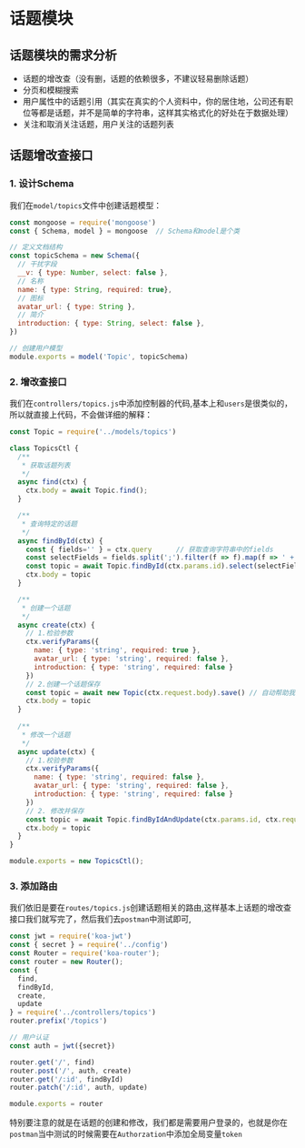 # 话题模块

## 话题模块的需求分析
+ 话题的增改查（没有删，话题的依赖很多，不建议轻易删除话题）
+ 分页和模糊搜索
+ 用户属性中的话题引用（其实在真实的个人资料中，你的居住地，公司还有职位等都是话题，并不是简单的字符串，这样其实格式化的好处在于数据处理）
+ 关注和取消关注话题，用户关注的话题列表

## 话题增改查接口

### 1. 设计Schema
我们在`model/topics`文件中创建话题模型：
```javascript
const mongoose = require('mongoose')
const { Schema, model } = mongoose  // Schema和model是个类

// 定义文档结构
const topicSchema = new Schema({
  // 干扰字段
  __v: { type: Number, select: false },
  // 名称
  name: { type: String, required: true},
  // 图标
  avatar_url: { type: String },
  // 简介
  introduction: { type: String, select: false },
})

// 创建用户模型
module.exports = model('Topic', topicSchema)
```
### 2. 增改查接口
我们在`controllers/topics.js`中添加控制器的代码,基本上和`users`是很类似的，所以就直接上代码，不会做详细的解释：
```javascript
const Topic = require('../models/topics')

class TopicsCtl {
  /**
   * 获取话题列表
   */
  async find(ctx) {
    ctx.body = await Topic.find();
  }

  /**
   * 查询特定的话题
   */
  async findById(ctx) {
    const { fields='' } = ctx.query      // 获取查询字符串中的fields
    const selectFields = fields.split(';').filter(f => f).map(f => ' +' + f).join('')  // 形成+locations+business这种形式
    const topic = await Topic.findById(ctx.params.id).select(selectFields)
    ctx.body = topic
  }

  /**
   * 创建一个话题
   */
  async create(ctx) {
    // 1.检验参数
    ctx.verifyParams({
      name: { type: 'string', required: true },
      avatar_url: { type: 'string', required: false },
      introduction: { type: 'string', required: false }
    })
    // 2.创建一个话题保存
    const topic = await new Topic(ctx.request.body).save() // 自动帮助我们创建一个话题ID
    ctx.body = topic
  }
  
  /**
   * 修改一个话题
   */
  async update(ctx) {
    // 1.校验参数
    ctx.verifyParams({
      name: { type: 'string', required: false },
      avatar_url: { type: 'string', required: false },
      introduction: { type: 'string', required: false }
    })
    // 2. 修改并保存
    const topic = await Topic.findByIdAndUpdate(ctx.params.id, ctx.request.body)
    ctx.body = topic
  }
}

module.exports = new TopicsCtl();
```

### 3. 添加路由
我们依旧是要在`routes/topics.js`创建话题相关的路由,这样基本上话题的增改查接口我们就写完了，然后我们去`postman`中测试即可,
```javascript
const jwt = require('koa-jwt')
const { secret } = require('../config')
const Router = require('koa-router');
const router = new Router();
const { 
  find,
  findById,
  create,
  update
} = require('../controllers/topics')
router.prefix('/topics')

// 用户认证
const auth = jwt({secret})

router.get('/', find)             
router.post('/', auth, create)
router.get('/:id', findById)
router.patch('/:id', auth, update)

module.exports = router
```
特别要注意的就是在话题的创建和修改，我们都是需要用户登录的，也就是你在`postman`当中测试的时候需要在`Authorzation`中添加全局变量`token`
